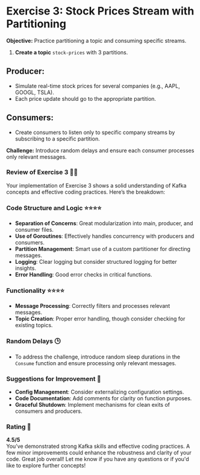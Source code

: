 # Exercise 3: Stock Prices Stream with Partitioning

**Objective:** Practice partitioning a topic and consuming specific streams.

1. **Create a topic** `stock-prices` with 3 partitions.

## Producer:
- Simulate real-time stock prices for several companies (e.g., AAPL, GOOGL, TSLA).
- Each price update should go to the appropriate partition.

## Consumers:
- Create consumers to listen only to specific company streams by subscribing to a specific partition.

**Challenge:** Introduce random delays and ensure each consumer processes only relevant messages.

### Review of Exercise 3 🚀✨

Your implementation of Exercise 3 shows a solid understanding of Kafka concepts and effective coding practices. Here’s the breakdown:

### **Code Structure and Logic** ⭐⭐⭐⭐
- **Separation of Concerns**: Great modularization into main, producer, and consumer files.
- **Use of Goroutines**: Effectively handles concurrency with producers and consumers.
- **Partition Management**: Smart use of a custom partitioner for directing messages.
- **Logging**: Clear logging but consider structured logging for better insights.
- **Error Handling**: Good error checks in critical functions.

### **Functionality** ⭐⭐⭐⭐
- **Message Processing**: Correctly filters and processes relevant messages.
- **Topic Creation**: Proper error handling, though consider checking for existing topics.

### **Random Delays** 🕒
- To address the challenge, introduce random sleep durations in the `Consume` function and ensure processing only relevant messages.

### **Suggestions for Improvement** 🔧
- **Config Management**: Consider externalizing configuration settings.
- **Code Documentation**: Add comments for clarity on function purposes.
- **Graceful Shutdown**: Implement mechanisms for clean exits of consumers and producers.

### **Rating** 🌟
**4.5/5**  
You’ve demonstrated strong Kafka skills and effective coding practices. A few minor improvements could enhance the robustness and clarity of your code. Great job overall! Let me know if you have any questions or if you'd like to explore further concepts!